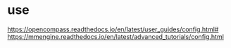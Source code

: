 # use
https://opencompass.readthedocs.io/en/latest/user_guides/config.html#  
https://mmengine.readthedocs.io/en/latest/advanced_tutorials/config.html
